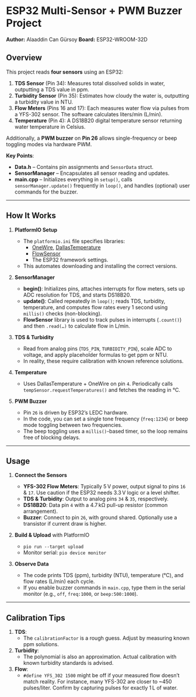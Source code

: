 # ESP32 Multi-Sensor + PWM Buzzer Project

**Author:** Alaaddin Can Gürsoy
**Board:** ESP32-WROOM-32D

## Overview

This project reads **four sensors** using an ESP32:

1. **TDS Sensor** (Pin 34): Measures total dissolved solids in water, outputting a TDS value in ppm.
2. **Turbidity Sensor** (Pin 35): Estimates how cloudy the water is, outputting a turbidity value in NTU.
3. **Flow Meters** (Pins 16 and 17): Each measures water flow via pulses from a YFS-302 sensor. The software calculates liters/min (L/min).
4. **Temperature** (Pin 4): A DS18B20 digital temperature sensor returning water temperature in Celsius.

Additionally, a **PWM buzzer** on **Pin 26** allows single-frequency or beep toggling modes via hardware PWM.


**Key Points**:

- **Data.h** – Contains pin assignments and `SensorData` struct.  
- **SensorManager** – Encapsulates all sensor reading and updates.  
- **main.cpp** – Initializes everything in `setup()`, calls `sensorManager.update()` frequently in `loop()`, and handles (optional) user commands for the buzzer.

---

## How It Works

1. **PlatformIO Setup**  
   - The `platformio.ini` file specifies libraries:  
     - [OneWire](https://github.com/PaulStoffregen/OneWire), [DallasTemperature](https://github.com/milesburton/Arduino-Temperature-Control-Library)  
     - [FlowSensor](https://github.com/hafidhh/FlowSensor-Arduino)  
     - The ESP32 framework settings.  
   - This automates downloading and installing the correct versions.

2. **SensorManager**  
   - **begin()**: Initializes pins, attaches interrupts for flow meters, sets up ADC resolution for TDS, and starts DS18B20.  
   - **update()**: Called repeatedly in `loop()`; reads TDS, turbidity, temperature, and computes flow rates every 1 second using `millis()` checks (non-blocking).  
   - **FlowSensor** library is used to track pulses in interrupts (`.count()`) and then `.read(…)` to calculate flow in L/min. 

3. **TDS & Turbidity**  
   - Read from analog pins (`TDS_PIN`, `TURBIDITY_PIN`), scale ADC to voltage, and apply placeholder formulas to get ppm or NTU.  
   - In reality, these require calibration with known reference solutions.

4. **Temperature**  
   - Uses DallasTemperature + OneWire on pin `4`. Periodically calls `tempSensor.requestTemperatures()` and fetches the reading in °C.

5. **PWM Buzzer**  
   - Pin `26` is driven by ESP32’s LEDC hardware.  
   - In the code, you can set a single tone frequency (`freq:1234`) or beep mode toggling between two frequencies.  
   - The beep toggling uses a `millis()`-based timer, so the loop remains free of blocking delays.

---

## Usage

1. **Connect the Sensors**  
   - **YFS-302 Flow Meters**: Typically 5 V power, output signal to pins `16` & `17`. Use caution if the ESP32 needs 3.3 V logic or a level shifter.  
   - **TDS & Turbidity**: Output to analog pins `34` & `35`, respectively.  
   - **DS18B20**: Data pin `4` with a 4.7 kΩ pull-up resistor (common arrangement).  
   - **Buzzer**: Connect to pin `26`, with ground shared. Optionally use a transistor if current draw is higher.

2. **Build & Upload** with PlatformIO  
   - `pio run --target upload`  
   - Monitor serial: `pio device monitor`

3. **Observe Data**  
   - The code prints TDS (ppm), turbidity (NTU), temperature (°C), and flow rates (L/min) each cycle.  
   - If you enable buzzer commands in `main.cpp`, type them in the serial monitor (e.g., `off`, `freq:1000`, or `beep:500:1000`).

---

## Calibration Tips

1. **TDS**:  
   - The `calibrationFactor` is a rough guess. Adjust by measuring known ppm solutions.  
2. **Turbidity**:  
   - The polynomial is also an approximation. Actual calibration with known turbidity standards is advised.  
3. **Flow**:  
   - `#define YFS_302 1500` might be off if your measured flow doesn’t match reality. For instance, many YFS-302 are closer to ~450 pulses/liter. Confirm by capturing pulses for exactly 1 L of water.